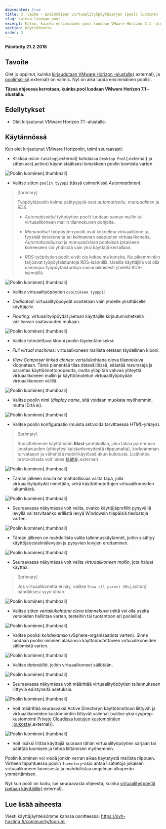 ```yaml
---
deprecated: true
title: 3. vaihe - Ensimmäisen virtuaalityöpöytäsarjan (pool) luominen
slug: kuinka-luodaan-pool
excerpt: Katso, kuinka ensimmäinen pool luodaan VMware Horizon 7.1 -alustalla
section: Käyttöönotto
order: 3
---
```


**Päivitetty 21.2.2018**

## Tavoite

Olet jo oppinut, kuinka [kirjaudutaan VMware Horizon -alustalle](https://docs.ovh.com/fi/cloud-desktop-infrastructure/horizon-7-alusta/){.external}, ja [poolimallisi](https://docs.ovh.com/fi/cloud-desktop-infrastructure/poolin-luominen/){.external} on valmis. Nyt on aika luoda ensimmäinen poolisi.

**Tässä ohjeessa kerrotaan, kuinka pool luodaan VMware Horizon 7.1 -alustalla.**



## Edellytykset

- Olet kirjautunut VMware Horizon 7.1 -alustalle.


## Käytännössä

Kun olet kirjautunut VMware Horizoniin, toimi seuraavasti:

- Klikkaa osion `Catalog`{.external} kohdassa `Desktop Pool`{.external} ja sitten `Add`{.action} käynnistääksesi lomakkeen poolin luomista varten.

![Poolin luominen](images/1200.png){.thumbnail}

- Valitse sitten `poolin tyyppi` (tässä esimerkissä *Automaattinen*).


> [!primary]
>
> Työpöytäpoolin kolme päätyyppiä ovat *automatisoitu*, *manuaalinen* ja *RDS*.
> 
> - *Automatisoidut* työpöytien poolit luodaan saman mallin tai virtuaalikoneen mallin tilannekuvan pohjalta.
> 
> - *Manuaaliset* työpöytien poolit ovat kokoelma virtuaalikoneita, fyysisiä tietokoneita tai kolmannen osapuolen virtuaalikoneita. *Automatisoiduissa* ja *manuaalisissa* pooleissa jokaiseen koneeseen voi yhdistää vain yksi käyttäjä kerrallaan.
>
> - *RDS*-työpöytien poolit eivät ole kokoelma koneita. Ne pikemminkin tarjoavat työpöytäistuntoja RDS-isännillä. Useilla käyttäjillä voi olla useampia työpöytäistuntoja samanaikaisesti yhdellä RDS-isännällä.
> 


![Poolin luominen](images/1201.png){.thumbnail}

- Valitse virtuaalityöpöytien `osoituksen tyyppi`:

 - *Dedicated*: virtuaalityöpöydät osoitetaan vain yhdelle yksittäiselle käyttäjälle.
 - *Floating*: virtuaalityöpöydät jaetaan käyttäjille kirjautumishetkellä vallitsevan saatavuuden mukaan.

![Poolin luominen](images/1202.png){.thumbnail}

- Valitse toteutettava klooni poolin täydentämiseksi:

 - *Full virtual machines*: virtuaalikoneen mallista otetaan täydellinen klooni.
 - *View Composer linked clones*: vertailukohtana oleva tilannekuva kloonataan. Tämä pienentää tilaa datasäilöissä, säästää resursseja ja parantaa käyttöönottonopeutta, mutta ylläpitää vahvaa yhteyttä virtuaalikoneen mallin ja käyttöönotetun virtuaalityöpöydän virtuaalikoneen välillä.

![Poolin luominen](images/1203.png){.thumbnail}

- Valitse poolin nimi (*display name*, sitä voidaan muokata myöhemmin, mutta ID:tä ei).

![Poolin luominen](images/1204.png){.thumbnail}

- Valitse poolin konfiguraatio (muista aktivoida tarvittaessa *HTML-yhteys*).


> [!primary]
>
> Suosittelemme käyttämään **Blast**-protokollaa, joka takaa paremman joustavuuden (yhteytesi kaistanleveydestä riippumatta), korkeamman turvatason ja vähentää mobiilikäytössä akun kulutusta. Lisätietoa protokollasta voit lukea [täältä](https://docs.vmware.com/en/VMware-Horizon-7/7.2/com.vmware.horizon-view.installation.doc/GUID-F64BAD49-78A0-44FE-97EA-76A56FD022D6.html){.external}.
> 

![Poolin luominen](images/1205.png){.thumbnail}

- Tämän jälkeen sinulla on mahdollisuus valita tapa, jolla virtuaalityöpöydät nimetään, sekä käyttöönotettujen virtuaalikoneiden lukumäärä.

![Poolin luominen](images/1206.png){.thumbnail}

- Seuraavassa näkymässä voit valita, ovatko käyttäjäprofiilit pysyvällä levyllä vai tarvitaanko erillistä levyä Windowsin tilapäisiä tiedostoja varten.

![Poolin luominen](images/1207.png){.thumbnail}

- Tämän jälkeen on mahdollista valita tallennuskäytännöt, joihin sisältyy käyttöjärjestelmälevyjen ja pysyvien levyjen erottaminen.

![Poolin luominen](images/1208.png){.thumbnail}

- Seuraavassa näkymässä voit valita *virtuaalikoneen mallin*, jota haluat käyttää.

> [!primary]
>
> Jos virtuaalikonetta ei näy, valitse `Show all parent VMs`{.action} nähdäksesi syyn tähän.
> 

![Poolin luominen](images/1209.png){.thumbnail}

- Valitse sitten *vertailukohtana oleva tilannekuva* (niitä voi olla useita versioiden hallintaa varten, testeihin tai tuotantoon eri pooleilla).

![Poolin luominen](images/1210.png){.thumbnail}

- Valitse poolisi *kohdekansio* (vSphere-organisaatiota varten). Sinne luodaan poolisi niminen alakansio käyttöönotettavien virtuaalikoneiden säilömistä varten.

![Poolin luominen](images/1211.png){.thumbnail}

- Valitse *datasäilöt*, joihin virtuaalikoneet säilötään.

![Poolin luominen](images/1212.png){.thumbnail}

- Seuraavassa näkymässä voit määrittää virtuaalityöpöytien tallennukseen liittyviä edistyneitä asetuksia.

![Poolin luominen](images/1213.png){.thumbnail}

- Voit määrittää seuraavaksi Active Directoryn käyttöönottoon liittyvät ja virtuaalikoneiden kustomointiin liittyvät valinnat (valitse yksi sysprep-kustomointi [Private Cloudissa luotujen kustomointien joukosta](https://docs.ovh.com/fi/cloud-desktop-infrastructure/){.external}).

![Poolin luominen](images/1214.png){.thumbnail}

- Voit lisäksi liittää käyttäjiä suoraan tähän virtuaalityöpöytien sarjaan tai päättää luomisen ja tehdä liittämisen myöhemmin.

Poolin luominen voi viedä jonkin verran aikaa käytetystä mallista riippuen. Virheen tapahtuessa poolin `Inventory`-osio antaa lisätietoja jokaisen virtuaalikoneen luomisesta ja mahdollistaa ongelman alkuperän ymmärtämisen.

Nyt kun pooli on luotu, lue seuraavasta ohjeesta, kuinka [virtuaalityöpöytiä jaetaan käyttäjille](https://docs.ovh.com/fi/cloud-desktop-infrastructure/tyopoytien-jako){.external}.


## Lue lisää aiheesta

Viesti käyttäjäyhteisömme kanssa osoitteessa: <https://ovh-hosting.fi/community/foorumi>.